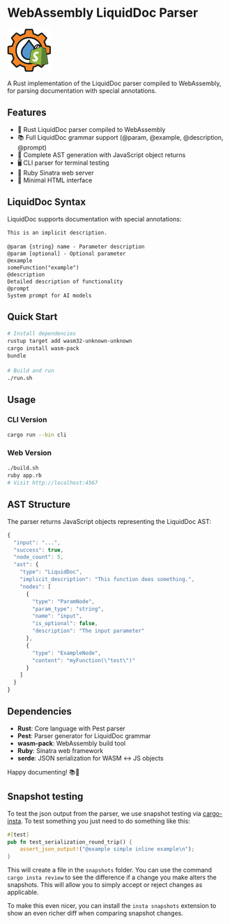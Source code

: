 # WebAssembly LiquidDoc Parser

<img src="web/favicon.png" alt="LiquidDoc Parser Logo" width="100" height="100">

A Rust implementation of the LiquidDoc parser compiled to WebAssembly, for parsing documentation with special annotations.

## Features

- 🦀 Rust LiquidDoc parser compiled to WebAssembly
- 📚 Full LiquidDoc grammar support (@param, @example, @description, @prompt)
- 🌳 Complete AST generation with JavaScript object returns
- 🖥️  CLI parser for terminal testing
- 💎 Ruby Sinatra web server
- 📱 Minimal HTML interface

## LiquidDoc Syntax

LiquidDoc supports documentation with special annotations:

```
This is an implicit description.

@param {string} name - Parameter description
@param [optional] - Optional parameter
@example
someFunction("example")
@description
Detailed description of functionality
@prompt
System prompt for AI models
```

## Quick Start

```bash
# Install dependencies
rustup target add wasm32-unknown-unknown
cargo install wasm-pack
bundle

# Build and run
./run.sh
```

## Usage

### CLI Version
```bash
cargo run --bin cli
```

### Web Version
```bash
./build.sh
ruby app.rb
# Visit http://localhost:4567
```

## AST Structure

The parser returns JavaScript objects representing the LiquidDoc AST:

```javascript
{
  "input": "...",
  "success": true,
  "node_count": 5,
  "ast": {
    "type": "LiquidDoc",
    "implicit_description": "This function does something.",
    "nodes": [
      {
        "type": "ParamNode",
        "param_type": "string",
        "name": "input",
        "is_optional": false,
        "description": "The input parameter"
      },
      {
        "type": "ExampleNode",
        "content": "myFunction(\"test\")"
      }
    ]
  }
}
```

## Dependencies

- **Rust**: Core language with Pest parser
- **Pest**: Parser generator for LiquidDoc grammar
- **wasm-pack**: WebAssembly build tool
- **Ruby**: Sinatra web framework
- **serde**: JSON serialization for WASM ↔ JS objects

Happy documenting! 📚🚀


## Snapshot testing
To test the json output from the parser, we use snapshot testing via [cargo-insta](https://insta.rs/docs/cli/).
To test something you just need to do something like this:

```rust
#[test]
pub fn test_serialization_round_trip() {
    assert_json_output!("@example simple inline example\n");
}
```

This will create a file in the `snapshots` folder. You can use the command `cargo insta review` to see the difference if a change you make alters the snapshots. This will allow you to simply accept or reject changes as applicable.

To make this even nicer, you can install the `insta snapshots` extension to show an even richer diff when comparing snapshot changes.
